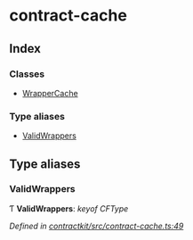 # contract-cache

## Index

### Classes

* [WrapperCache]()

### Type aliases

* [ValidWrappers](_contract_cache_.md#validwrappers)

## Type aliases

### ValidWrappers

Ƭ **ValidWrappers**: _keyof CFType_

_Defined in_ [_contractkit/src/contract-cache.ts:49_](https://github.com/celo-org/celo-monorepo/blob/master/packages/contractkit/src/contract-cache.ts#L49)

